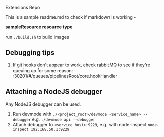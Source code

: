 Extensions Repo

This is a sample readme.md to check if markdown is working - 

**sampleResource resource type**

run `./build.sh` to build images



## Debugging tips 
1. If git hooks don't appear to work, check rabbitMQ to see if they're queuing up for some reason: :30201/#/queues/pipelinesRoot/core.hookHandler

## Attaching a NodeJS debugger

Any NodeJS debugger can be used.   
1. Run devmode with `./<project_root>/devmode <service_name> --debugger` e.g. `./devmode api --debugger`
2. Attach debugger to `<service_host>:9229`, e.g. with node-inspect `node-inspect 192.168.50.1:9229`
